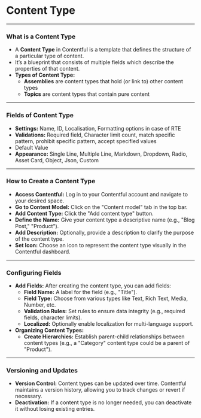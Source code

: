<!-- Slide 1 -->
# Content Type

---

<!-- Slide 2 -->
### What is a Content Type

- A **Content Type** in Contentful is a template that defines the structure of a particular type of content.
- It’s a blueprint that consists of multiple fields which describe the properties of that content.
- **Types of Content Type:**
    - **Assemblies** are content types that hold (or link to) other content types
    - **Topics** are content types that contain pure content


---

<!-- Slide 3 -->
### Fields of Content Type

- **Settings:** Name, ID, Localisation, Formatting options in case of RTE
- **Validations:** Required field, Character limit count, match specific pattern, prohibit specific pattern, accept specified values
- Default Value
- **Appearance:** Single Line, Multiple Line, Markdown, Dropdown, Radio, Asset Card, Object, Json, Custom

---

<!-- Slide 4 -->
### How to Create a Content Type

- **Access Contentful:** Log in to your Contentful account and navigate to your desired space.
- **Go to Content Model:** Click on the "Content model" tab in the top bar.
- **Add Content Type:** Click the "Add content type" button.
- **Define the Name:** Give your content type a descriptive name (e.g., "Blog Post," "Product").
- **Add Description:** Optionally, provide a description to clarify the purpose of the content type.
- **Set Icon:** Choose an icon to represent the content type visually in the Contentful dashboard.

---

<!-- Slide 5 -->
### Configuring Fields

- **Add Fields:** After creating the content type, you can add fields:
    - **Field Name:** A label for the field (e.g., "Title").
    - **Field Type:** Choose from various types like Text, Rich Text, Media, Number, etc.
    - **Validation Rules:** Set rules to ensure data integrity (e.g., required fields, character limits).
    - **Localized:** Optionally enable localization for multi-language support.
- **Organizing Content Types:**
    - **Create Hierarchies:** Establish parent-child relationships between content types (e.g., a "Category" content type could be a parent of "Product").

---

<!-- Slide 6 -->
### Versioning and Updates

- **Version Control:** Content types can be updated over time. Contentful maintains a version history, allowing you to track changes or revert if necessary.
- **Deactivation:** If a content type is no longer needed, you can deactivate it without losing existing entries.
